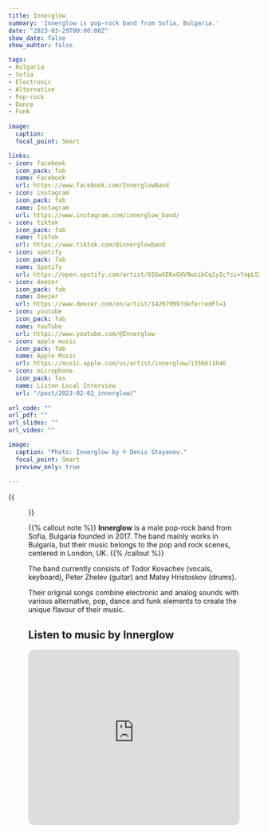 ```yaml
---
title: Innerglow
summary: 'Innerglow is pop-rock band from Sofia, Bulgaria.'
date: "2023-03-29T00:00:00Z"
show_date: false
show_auhtor: false

tags:
- Bulgaria
- Sofia
- Electronic
- Alternative
- Pop-rock
- Dance
- Funk
   
image:
  caption: 
  focal_point: Smart

links:
- icon: facebook
  icon_pack: fab
  name: Facebook
  url: https://www.facebook.com/InnerglowBand
- icon: instagram
  icon_pack: fab
  name: Instagram
  url: https://www.instagram.com/innerglow_band/
- icon: tiktok
  icon_pack: fab
  name: TikTok
  url: https://www.tiktok.com/@innerglowband
- icon: spotify
  icon_pack: fab
  name: Spotify
  url: https://open.spotify.com/artist/65SwXEKxGXV9wzibCq1yIc?si=YapLSIfYSD-ni0cZ7oYSYA
- icon: deezer
  icon_pack: fab
  name: Deezer
  url: https://www.deezer.com/en/artist/14267999?deferredFl=1
- icon: youtube
  icon_pack: fab
  name: YouTube
  url: https://www.youtube.com/@Innerglow
- icon: apple music
  icon_pack: fab
  name: Apple Music
  url: https://music.apple.com/us/artist/innerglow/1356611646
- icon: microphone
  icon_pack: fas
  name: Listen Local Interview
  url: "/post/2023-02-02_innerglow/"
  
url_code: ""
url_pdf: ""
url_slides: ""
url_video: ""

image:
  caption: "Photo: Innerglow by © Denis Stoyanov."
  focal_point: Smart
  preview_only: true
  
---
```


{{<figure src="../music_artists/innerglow.jpg" caption="Innerglow by © Denis Stoyanov.">}}

{{% callout note %}}
**Innerglow** is a male pop-rock band from Sofia, Bulgaria founded in 2017. The band mainly works in Bulgaria, but their music belongs to the pop and rock scenes, centered in London, UK.
{{% /callout %}}

The band currently consists of Todor Kovachev (vocals, keyboard), Peter Zhelev (guitar) and Matey Hristoskov (drums).

Their original songs combine electronic and analog sounds with various alternative, pop, dance and funk elements to create the unique flavour of their music. 

## Listen to music by Innerglow

<iframe style="border-radius:12px" src="https://open.spotify.com/embed/artist/65SwXEKxGXV9wzibCq1yIc?utm_source=generator&theme=0" width="100%" height="352" frameBorder="0" allowfullscreen="" allow="autoplay; clipboard-write; encrypted-media; fullscreen; picture-in-picture" loading="lazy"></iframe>

